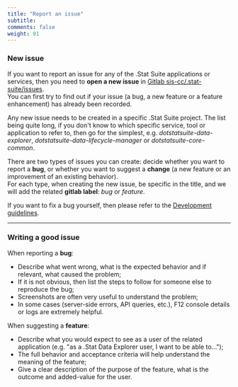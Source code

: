 ```yaml
---
title: "Report an issue"
subtitle: 
comments: false
weight: 91
---
```


### New issue
If you want to report an issue for any of the .Stat Suite applications or services, then you need to **open a new issue** in [Gitlab sis-cc/.stat-suite/issues](https://gitlab.com/groups/sis-cc/.stat-suite/-/issues).  
You can first try to find out if your issue (a bug, a new feature or a feature enhancement) has already been recorded.  

Any new issue needs to be created in a specific .Stat Suite project. The list being quite long, if you don't know to which specific service, tool or application to refer to, then go for the simplest, e.g. *dotstatsuite-data-explorer*, *dotstatsuite-data-lifecycle-manager* or *dotstatsuite-core-common*.  

There are two types of issues you can create: decide whether you want to report a **bug**, or whether you want to suggest a **change** (a new feature or an improvement of an existing behavior).  
For each type, when creating the new issue, be specific in the title, and we will add the related **gitlab label**: *bug* or *feature*.  

If you want to fix a bug yourself, then please refer to the [Development guidelines](https://sis-cc.gitlab.io/dotstatsuite-documentation/contribution/development-guidelines/).  

---

### Writing a good issue
When reporting a **bug**:  
 - Describe what went wrong, what is the expected behavior and if relevant, what caused the problem;
 - If it is not obvious, then list the steps to follow for someone else to reproduce the bug;
 - Screenshots are often very useful to understand the problem;
 - In some cases (server-side errors, API queries, etc.), F12 console details or logs are extremely helpful.

When suggesting a **feature**:  
 - Describe what you would expect to see as a user of the related application (e.g. "as a .Stat Data Explorer user, I want to be able to...");
 - The full behavior and acceptance criteria will help understand the meaning of the feature;
 - Give a clear description of the purpose of the feature, what is the outcome and added-value for the user.

